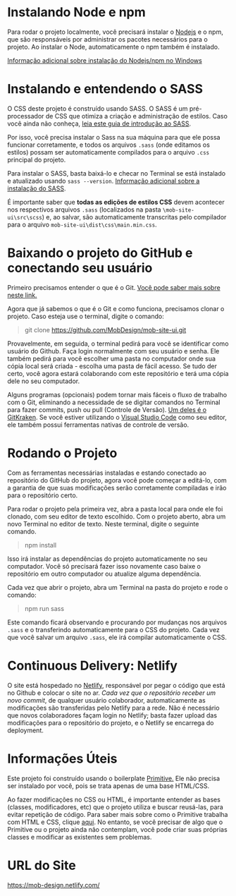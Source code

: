 

# Instalando Node e npm
Para rodar o projeto localmente, você precisará instalar o [Nodejs](https://nodejs.org/en/download/) e o npm, que são responsáveis por administrar os pacotes necessários para o projeto. Ao instalar o Node, automaticamente o npm também é instalado. 

[Informação adicional sobre instalação do Nodejs/npm no Windows](https://www.guru99.com/download-install-node-js.html)


# Instalando e entendendo o SASS

O CSS deste projeto é construído usando SASS. O SASS é um pré-processador de CSS que otimiza a criação e administração de estilos. Caso você ainda não conheça, [leia este guia de introdução ao SASS](https://sass-lang.com/guide).

Por isso, você precisa instalar o Sass na sua máquina para que ele possa funcionar corretamente, e todos os arquivos `.sass` (onde editamos os estilos) possam ser automaticamente compilados para o arquivo `.css` principal do projeto.

Para instalar o SASS, basta baixá-lo e checar no Terminal se está instalado e atualizado usando ``sass --version``. [Informação adicional sobre a instalação do SASS](https://sass-lang.com/install).

É importante saber que **todas as edições de estilos CSS** devem acontecer nos respectivos arquivos `.sass` (localizados na pasta `\mob-site-ui\src\scss`) e, ao salvar, são automaticamente transcritas pelo compilador para o arquivo `mob-site-ui\dist\css\main.min.css`. 

# Baixando o projeto do GitHub e conectando seu usuário

Primeiro precisamos entender o que é o Git. [Você pode saber mais sobre neste link.](https://rogerdudler.github.io/git-guide/index.pt_BR.html)

Agora que já sabemos o que é o Git e como funciona, precisamos clonar o projeto. Caso esteja use o terminal, digite o comando:

> git clone https://github.com/MobDesign/mob-site-ui.git

Provavelmente, em seguida, o terminal pedirá para você se identificar como usuário do Github. Faça login normalmente com seu usuário e senha. Ele também pedirá para você escolher uma pasta no computador onde sua cópia local será criada - escolha uma pasta de fácil acesso. Se tudo der certo, você agora estará colaborando com este repositório e terá uma cópia dele no seu computador.

Alguns programas (opcionais) podem tornar mais fáceis o fluxo de trabalho com o Git, eliminando a necessidade de se digitar comandos no Terminal para fazer commits, push ou pull (Controle de Versão). [Um deles é o GitKraken](https://www.gitkraken.com). Se você estiver utilizando o [Visual Studio Code](https://code.visualstudio.com) como seu editor, ele também possui ferramentas nativas de controle de versão.

# Rodando o Projeto

Com as ferramentas necessárias instaladas e estando conectado ao repositório do GitHub do projeto, agora você pode começar a editá-lo, com a garantia de que suas modificações serão corretamente compiladas e irão para o repositório certo.

Para rodar o projeto pela primeira vez, abra a pasta local para onde ele foi clonado, com seu editor de texto escolhido. Com o projeto aberto, abra um novo Terminal no editor de texto. Neste terminal, digite o seguinte comando.

> npm install

Isso irá instalar as dependências do projeto automaticamente no seu computador. Você só precisará fazer isso novamente caso baixe o repositório em outro computador ou atualize alguma dependência.

Cada vez que abrir o projeto, abra um Terminal na pasta do projeto e rode o comando:

>npm run sass

Este comando ficará observando e procurando por mudanças nos arquivos `.sass` e o transferindo automaticamente para o CSS do projeto. Cada vez que você salvar um arquivo `.sass`, ele irá compilar automaticamente o CSS.

# Continuous Delivery: Netlify

O site está hospedado no [Netlify](https://taniarascia.github.io/primitive/), responsável por pegar o código que está no Github e colocar o site no ar. *Cada vez que o repositório receber um novo commit*, de qualquer usuário colaborador, automaticamente as modificações são transferidas pelo Netlify para a rede. Não é necessário que novos colaboradores façam login no Netlify; basta fazer upload das modificações para o repositório do projeto, e o Netlify se encarrega do deployment.

# Informações Úteis

Este projeto foi construído usando o boilerplate [Primitive.](https://github.com/taniarascia/primitive) Ele não precisa ser instalado por você, pois se trata apenas de uma base HTML/CSS. 

Ao fazer modificações no CSS ou HTML, é importante entender as bases (classes, modificadores, etc) que o projeto utiliza e buscar reusá-las, para evitar repetição de código. Para saber mais sobre como o Primitive trabalha com HTML e CSS, clique [aqui](https://taniarascia.github.io/primitive/). No entanto, se você precisar de algo que o Primitive ou o projeto ainda não contemplam, você pode criar suas próprias classes e modificar as existentes sem problemas.

# URL do Site

https://mob-design.netlify.com/
